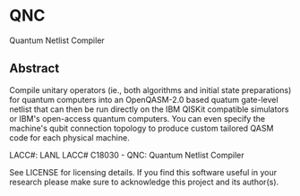 # QNC
Quantum Netlist Compiler

## Abstract
Compile unitary operators (ie., both algorithms and initial state preparations) for quantum computers into an OpenQASM-2.0 based quatum gate-level netlist that can then be run directly on the IBM QISKit compatible simulators or IBM's open-access quantum computers. You can even specify the machine's qubit connection topology to produce custom tailored QASM code for each physical machine.

LACC#: LANL LACC# C18030 - QNC: Quantum Netlist Compiler

See LICENSE for licensing details. If you find this software useful in your research please make sure to acknowledge this project and its author(s).
